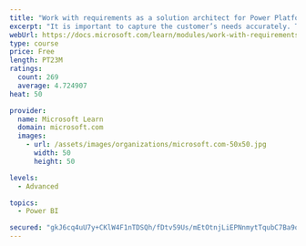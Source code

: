```yaml
---
title: "Work with requirements as a solution architect for Power Platform and Dynamics 365"
excerpt: "It is important to capture the customer’s needs accurately. This module explains how to capture requirements and identify functional and non-functional items."
webUrl: https://docs.microsoft.com/learn/modules/work-with-requirements/
type: course
price: Free
length: PT23M
ratings:
  count: 269
  average: 4.724907
heat: 50

provider:
  name: Microsoft Learn
  domain: microsoft.com
  images:
    - url: /assets/images/organizations/microsoft.com-50x50.jpg
      width: 50
      height: 50

levels:
  - Advanced

topics:
  - Power BI

secured: "gkJ6cq4uU7y+CKlW4F1nTDSQh/fDtv59Us/mEtOtnjLiEPNnmytTqubC7Ba9qR4wN/EBb5rabzBm8Vo7SmXmX8S8drJ7V5ydytRYfj/Ayq7ENkI4pX4zOglM4XkdHdRhM9sh+jX4aBm/FLULE8XYFJ1RtDbbIlxgc5wCy44Wd8Ry9OtZ20xN71RC01yY5XS32AfpPnA1q+d1w6/JFSZXMZh+t/lBpDf0McmpgUIh3n9s6fqjywjCE3Ohe4bah4ZxvfxaXGb4aaGXCbL5UDVfFpVWRYLNUkr/eZZ808SNOGSH5XY7Dlz3W8Cr3EGwruf/x7GmSj5RKHjchi/kcsM82SgY0mN3+4MBM8CoNz3Rix4rsTGkXxlZ8FD44kbiA29zv1W697fJqXX1Aa1h5bvw+B/fMEW86YG9jKaV1JlqxeA=;EBp8s5szMFjglf10ptPNDg=="
---
```


